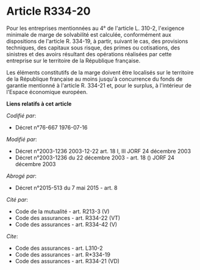 # Article R334-20

Pour les entreprises mentionnées au 4° de l'article L. 310-2, l'exigence minimale de marge de solvabilité est calculée,
conformément aux dispositions de l'article R. 334-19, à partir, suivant le cas, des provisions techniques, des capitaux sous
risque, des primes ou cotisations, des sinistres et des avoirs résultant des opérations réalisées par cette entreprise sur le
territoire de la République française.

Les éléments constitutifs de la marge doivent être localisés sur le territoire de la République française au moins jusqu'à
concurrence du fonds de garantie mentionné à l'article R. 334-21 et, pour le surplus, à l'intérieur de l'Espace économique
européen.

**Liens relatifs à cet article**

_Codifié par_:

  - Décret n°76-667 1976-07-16

_Modifié par_:

  - Décret n°2003-1236 2003-12-22 art. 18 I, III JORF 24 décembre 2003
  - Décret n°2003-1236 du 22 décembre 2003 - art. 18 () JORF 24 décembre 2003

_Abrogé par_:

  - Décret n°2015-513 du 7 mai 2015 - art. 8

_Cité par_:

  - Code de la mutualité - art. R213-3 (V)
  - Code des assurances - art. R334-22 (VT)
  - Code des assurances - art. R334-42 (V)

_Cite_:

  - Code des assurances - art. L310-2
  - Code des assurances - art. R*334-19
  - Code des assurances - art. R334-21 (VD)
